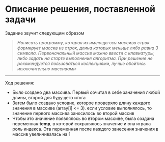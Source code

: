 # Описание решения, поставленной задачи
Задание звучит следующим образом 
> *Написать программу, которая из имеющегося массива строк формирует массив из строк, длина которых меньше либо равна 3 символа. Первоначальный массив можно ввести с клавиатуры, либо задать на старте выполнения алгоритма. При решение не рекомендуется  пользоваться коллекциями, лучше обойтись исключительно массивами*

---

Ход решения:
- Было создано два массива. Первый сочитал в себе заначения любой длины, второй для будущего итога
- Затем было создано условие, которое проверяло длину каждого значения в массиве (array[i] <= 3). если условие выполнялось, то значение первого массива заносилось во второй массив
- Чтобы это значение появлялось во втором массиве, была создана переменная **temp**, в которой сохранялось значение и она играла роль индекса. Эта переменная после каждого занесения значения в массив увеличивалась на 1